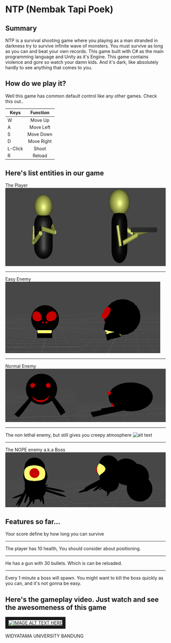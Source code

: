 # NTP (Nembak Tapi Poek)
## Summary
NTP is a survival shooting game where you playing as a man stranded in darkness try to survive infinite wave of monsters. You must survive as long as you can and beat your own records. This game built with C# as the main programming language and Unity as it's Engine. This game contains violence and gore so watch your damn kids. And it's dark, like absolutely hardly to see anything that comes to you.



## How do we play it?
Well this game has common default control like any other games. Check this out..

| Keys   | Function  |
| ------ |:----------:
| W      | Move Up   |
| A      | Move Left |
| S      | Move Down |
| D      | Move Right|
| L-Click| Shoot     |
| R      | Reload    |

## Here's list entities in our game

The Player
![alt text](https://github.com/yusuf1494/NTP-NembakTapiPoek/blob/master/source/playrpic.png "The Player")
***
Easy Enemy
![alt text](https://github.com/yusuf1494/NTP-NembakTapiPoek/blob/master/source/skullpic.png "The Easy Enemy")
***
Normal Enemy
![alt text](https://github.com/yusuf1494/NTP-NembakTapiPoek/blob/master/source/monspic.png "The Normal Enemy")
***
The non lethal enemy, but still gives you creepy atmosphere
![alt text](https://github.com/yusuf1494/NTP-NembakTapiPoek/blob/master/source/hillpic.png "The Non Lethal Enemy")
***
The NOPE enemy a.k.a Boss
![alt text](https://github.com/yusuf1494/NTP-NembakTapiPoek/blob/master/source/bosspic.png "BOSS!!")

## Features so far...
Your score define by how long you can survive
***
The player has 10 health, You should consider about positioning.
***
He has a gun with 30 bullets. Which is can be reloaded.
***
Every 1 minute a boss will spawn. You might want to kill the boss quickly as you can, and it's not gonna be easy.

## Here's the gameplay video. Just watch and see the awesomeness of this game
<a href="http://www.youtube.com/watch?feature=player_embedded&v=Ff38wqXo9Gc
" target="_blank"><img src="http://img.youtube.com/vi/Ff38wqXo9Gc/0.jpg" 
alt="IMAGE ALT TEXT HERE" width="240" height="180" border="10" /></a>

WIDYATAMA UNIVERSITY BANDUNG
